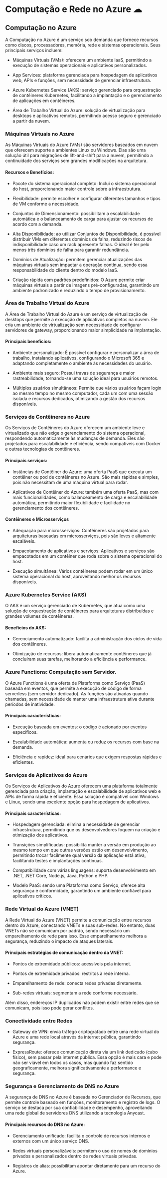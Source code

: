 # Computação e Rede no Azure ☁

## Computação no Azure
A Computação no Azure é um serviço sob demanda que fornece recursos como discos, processadores, memória, rede e sistemas operacionais. Seus principais serviços incluem:
  - Máquinas Virtuais (VMs): oferecem um ambiente IaaS, permitindo a execução de sistemas operacionais e aplicativos personalizados.
    
  - App Services: plataforma gerenciada para hospedagem de aplicativos web, APIs e funções, sem necessidade de gerenciar infraestrutura.
    
  - Azure Kubernetes Service (AKS): serviço gerenciado para orquestração de contêineres Kubernetes, facilitando a implantação e o gerenciamento de aplicações em contêineres.
    
  - Área de Trabalho Virtual do Azure: solução de virtualização para desktops e aplicativos remotos, permitindo acesso seguro e gerenciado a partir da nuvem.

### Máquinas Virtuais no Azure
As Máquinas Virtuais do Azure (VMs) são servidores baseados em nuvem que oferecem suporte a ambientes Linux ou Windows. Elas são uma solução útil para migrações de lift-and-shift para a nuvem, permitindo a continuidade dos serviços sem grandes modificações na arquitetura.

#### Recursos e Benefícios:

  - Pacote do sistema operacional completo: Inclui o sistema operacional do host, proporcionando maior controle sobre a infraestrutura.
    
  - Flexibilidade: permite escolher e configurar diferentes tamanhos e tipos de VM conforme a necessidade.
    
  - Conjuntos de Dimensionamento: possibilitam a escalabilidade automática e o balanceamento de carga para ajustar os recursos de acordo com a demanda.
    
  - Alta Disponibilidade: ao utilizar Conjuntos de Disponibilidade, é possível distribuir VMs em diferentes domínios de falha, reduzindo riscos de indisponibilidade caso um rack apresente falhas. O ideal é ter pelo menos três domínios de falha para garantir redundância.
    
  - Domínios de Atualização: permitem gerenciar atualizações das máquinas virtuais sem impactar a operação contínua, sendo essa responsabilidade do cliente dentro do modelo IaaS.
    
  - Criação rápida com padrões predefinidos: O Azure permite criar máquinas virtuais a partir de imagens pré-configuradas, garantindo um ambiente padronizado e reduzindo o tempo de provisionamento.

### Área de Trabalho Virtual do Azure

A Área de Trabalho Virtual do Azure é um serviço de virtualização de desktops que permite a execução de aplicativos completos na nuvem. Ele cria um ambiente de virtualização sem necessidade de configurar servidores de gateway, proporcionando maior simplicidade na implantação.

#### Principais benefícios:

  - Ambiente personalizado: É possível configurar e personalizar a área de trabalho, instalando aplicativos, configurando o Microsoft 365 e adaptando completamente o ambiente às necessidades do usuário.
    
  - Ambiente mais seguro: Possui travas de segurança e maior rastreabilidade, tornando-se uma solução ideal para usuários remotos.
    
  - Múltiplos usuários simultâneos: Permite que vários usuários façam login ao mesmo tempo no mesmo computador, cada um com uma sessão isolada e recursos dedicados, otimizando a gestão dos recursos disponíveis.

### Serviços de Contêineres no Azure

Os Serviços de Contêineres do Azure oferecem um ambiente leve e virtualizado que não exige o gerenciamento do sistema operacional, respondendo automaticamente às mudanças de demanda. Eles são projetados para escalabilidade e eficiência, sendo compatíveis com Docker e outras tecnologias de contêineres.

#### Principais serviços:
  
  - Instâncias de Contêiner do Azure: uma oferta PaaS que executa um contêiner ou pod de contêineres no Azure. São mais rápidas e simples, pois não necessitam de uma máquina virtual para rodar.
  
  - Aplicativos de Contêiner do Azure: também uma oferta PaaS, mas com mais funcionalidades, como balanceamento de carga e escalabilidade automática, permitindo maior flexibilidade e facilidade no gerenciamento dos contêineres.
  
#### Contêineres e Microsserviços
  
  - Adequação para microsserviços: Contêineres são projetados para arquiteturas baseadas em microsserviços, pois são leves e altamente escaláveis.
  
  - Empacotamento de aplicativos e serviços: Aplicativos e serviços são empacotados em um contêiner que roda sobre o sistema operacional do host.
  
  - Execução simultânea: Vários contêineres podem rodar em um único sistema operacional do host, aproveitando melhor os recursos disponíveis.

### Azure Kubernetes Service (AKS)
O AKS é um serviço gerenciado de Kubernetes, que atua como uma solução de orquestração de contêineres para arquiteturas distribuídas e grandes volumes de contêineres.

#### Benefícios do AKS:

  - Gerenciamento automatizado: facilita a administração dos ciclos de vida dos contêineres.
    
  - Otimização de recursos: libera automaticamente contêineres que já concluíram suas tarefas, melhorando a eficiência e performance.
    
### Azure Functions: Computação sem Servidor.

O Azure Functions é uma oferta de Plataforma como Serviço (PaaS) baseada em eventos, que permite a execução de código de forma serverless (sem servidor dedicado). As funções são ativadas quando chamadas, sem necessidade de manter uma infraestrutura ativa durante períodos de inatividade.

#### Principais características:

  - Execução baseada em eventos: o código é acionado por eventos específicos.
  
  - Escalabilidade automática: aumenta ou reduz os recursos com base na demanda.
  
  - Eficiência e rapidez: ideal para cenários que exigem respostas rápidas e eficientes.
 
### Serviços de Aplicativos do Azure
Os Serviços de Aplicativos do Azure oferecem uma plataforma totalmente gerenciada para criação, implantação e escalabilidade de aplicativos web e APIs de forma rápida e eficiente. Essa solução é compatível com Windows e Linux, sendo uma excelente opção para hospedagem de aplicativos.

#### Principais características:
  
  - Hospedagem gerenciada: elimina a necessidade de gerenciar infraestrutura, permitindo que os desenvolvedores foquem na criação e otimização dos aplicativos.
  
  - Transições simplificadas: possibilita manter a versão em produção ao mesmo tempo em que outras versões estão em desenvolvimento, permitindo trocar facilmente qual versão da aplicação está ativa, facilitando testes e implantações contínuas.
  
  - Compatibilidade com várias linguagens: suporta desenvolvimento em .NET, .NET Core, Node.js, Java, Python e PHP.
  
  - Modelo PaaS: sendo uma Plataforma como Serviço, oferece alta segurança e conformidade, garantindo um ambiente confiável para aplicativos críticos.

###  Rede Virtual do Azure (VNET)
A Rede Virtual do Azure (VNET) permite a comunicação entre recursos dentro do Azure, conectando VNETs e suas sub-redes. No entanto, duas VNETs não se comunicam por padrão, sendo necessário um emparelhamento de rede para isso. Esse emparelhamento melhora a segurança, reduzindo o impacto de ataques laterais.

#### Principais estratégias de comunicação dentro da VNET:

  - Pontos de extremidade públicos: acessíveis pela internet.
  
  - Pontos de extremidade privados: restritos à rede interna.
  
  - Emparelhamento de rede: conecta redes privadas diretamente.
 
  - Sub-redes virtuais: segmentam a rede conforme necessário.

Além disso, endereços IP duplicados não podem existir entre redes que se comunicam, pois isso pode gerar conflitos.

### Conectividade entre Redes

  - Gateway de VPN: envia tráfego criptografado entre uma rede virtual do Azure e uma rede local através da internet pública, garantindo segurança.
  
  - ExpressRoute: oferece comunicação direta via um link dedicado (cabo físico), sem passar pela internet pública. Essa opção é mais cara e pode não ser viável em todos os casos, mas quando faz sentido geograficamente, melhora significativamente a performance e segurança.

### Segurança e Gerenciamento de DNS no Azure

A segurança de DNS no Azure é baseada no Gerenciador de Recursos, que permite controle baseado em funções, monitoramento e registro de logs. O serviço se destaca por sua confiabilidade e desempenho, aproveitando uma rede global de servidores DNS utilizando a tecnologia Anycast.

#### Principais recursos do DNS no Azure:

  - Gerenciamento unificado: facilita o controle de recursos internos e externos com um único serviço DNS.
  
  - Redes virtuais personalizáveis: permitem o uso de nomes de domínios privados e personalizados dentro de redes virtuais privadas.
  
  - Registros de alias: possibilitam apontar diretamente para um recurso do Azure.




